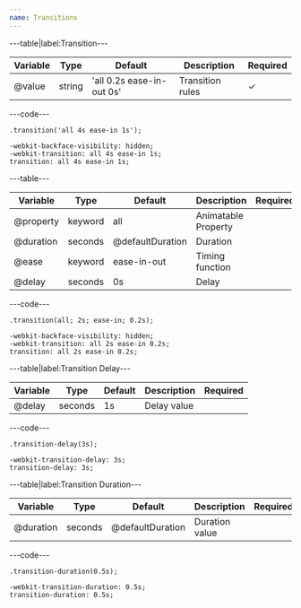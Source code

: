```yaml
---
name: Transitions
---
```


---table|label:Transition---

| Variable | Type   | Default                   | Description      | Required |
| -------- | ------ | ------------------------- | ---------------- | -------- |
| @value   | string | 'all 0.2s ease-in-out 0s' | Transition rules | &#10003; |

---code---

```less
.transition('all 4s ease-in 1s');
```

```less
-webkit-backface-visibility: hidden;
-webkit-transition: all 4s ease-in 1s;
transition: all 4s ease-in 1s;
```

---table---

| Variable  | Type    | Default          | Description         | Required |
| --------- | ------- | ---------------- | ------------------- | -------- |
| @property | keyword | all              | Animatable Property |          |
| @duration | seconds | @defaultDuration | Duration            |          |
| @ease     | keyword | ease-in-out      | Timing function     |          |
| @delay    | seconds | 0s               | Delay               |          |

---code---

```less
.transition(all; 2s; ease-in; 0.2s);
```

```less
-webkit-backface-visibility: hidden;
-webkit-transition: all 2s ease-in 0.2s;
transition: all 2s ease-in 0.2s;
```

---table|label:Transition Delay---

| Variable | Type    | Default | Description | Required |
| -------- | ------- | ------- | ----------- | -------- |
| @delay   | seconds | 1s      | Delay value |          |

---code---

```less
.transition-delay(3s);
```

```less
-webkit-transition-delay: 3s;
transition-delay: 3s;
```

---table|label:Transition Duration---

| Variable  | Type    | Default          | Description    | Required |
| --------- | ------- | ---------------- | -------------- | -------- |
| @duration | seconds | @defaultDuration | Duration value |          |

---code---

```less
.transition-duration(0.5s);
```

```less
-webkit-transition-duration: 0.5s;
transition-duration: 0.5s;
```